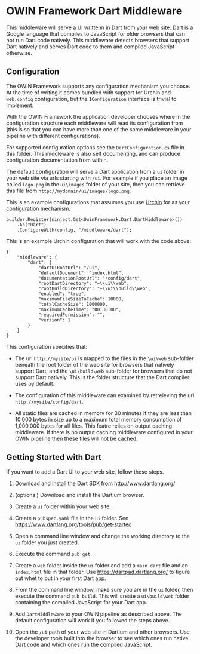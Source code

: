 ﻿# OWIN Framework Dart Middleware

This middleware will serve a UI writtenn in Dart from your web site. Dart is a Google
language that compiles to JavaScript for older browsers that can not run Dart code
natively. This middleware detects browsers that support Dart natively and serves Dart
code to them and compiled JavaScript otherwise.

## Configuration

The OWIN Framework supports any configuration mechanism you choose. At the time of writing 
it comes bundled with support for Urchin and `web.config` configuration, but the 
`IConfiguration` interface is trivial to implement.

With the OWIN Framework the application developer chooses where in the configuration structure
each middleware will read its configuration from (this is so that you can have more than one
of the same middleware in your pipeline with different configurations).

For supported configuration options see the `DartConfiguration.cs` file in this folder. This
middleware is also self documenting, and can produce configuration documentation from within.

The default configuration will serve a Dart application from a `ui` folder in your web site via urls
starting with `/ui`. For example if you place an image called `logo.png` in the `ui\images`
folder of your site, then you can retrieve this file from `http://mydomain/ui/images/logo.png`.

This is an example configurations that assumes you use [Urchin](https://github.com/Bikeman868/Urchin) 
for as your configuration mechanism.

```
builder.Register(ninject.Get<OwinFramework.Dart.DartMiddleware>())
    .As("Dart")
    .ConfigureWith(config, "/middleware/dart");
```

This is an example Urchin configuration that will work with the code above:

```
{
    "middleware": {
        "dart": {
            "dartUiRootUrl": "/ui",
			"defaultDocument": "index.html",
            "documentationRootUrl": "/config/dart",
            "rootDartDirectory": "~\\ui\\web",
            "rootBuildDirectory": "~\\ui\\build\\web",
            "enabled": "true",
            "maximumFileSizeToCache": 10000,
            "totalCacheSize": 1000000,
            "maximumCacheTime": "00:30:00",
            "requiredPermission": "",
			"version": 1
        }
    }
}
```

This configuration specifies that:

* The url `http://mysite/ui` is mapped to the files in the `\ui\web` sub-folder beneath the root folder of 
  the web site for browsers that natively support Dart, and the `\ui\build\web` sub-folder for browsers
  that do not support Dart natively. This is the folder structure that the Dart compiler uses by default.

* The configuration of this middleware can examined by retreieving the url `http://mysite/config/dart`.

* All static files are cached in memory for 30 minutes if they are less than 10,000 bytes in size up to a 
maximum total memory consumption of 1,000,000 bytes for all files. This featre relies on
output caching middleware. If there is no output caching middleware configured in your OWIN pipeline
then these files will not be cached.

## Getting Started with Dart

If you want to add a Dart UI to your web site, follow these steps.

1. Download and install the Dart SDK from http://www.dartlang.org/

2. (optional) Download and install the Dartium browser.

3. Create a `ui` folder within your web site.

4. Create a `pubspec.yaml` file in the `ui` folder. See https://www.dartlang.org/tools/pub/get-started

5. Open a command line window and change the working directory to the `ui` folder you just created.

6. Execute the command `pub get`.

7. Create a `web` folder inside the `ui` folder and add a `main.dart` file and an `index.html` file in that folder. 
   Use https://dartpad.dartlang.org/ to figure out whet to put in your first Dart app.

8. From the command line window, make sure you are in the `ui` folder, then execute the 
   command `pub build`. This will create a `ui\build\web` folder containing the compiled
   JavaScript for your Dart app.

9. Add `DartMiddleware` to your OWIN pipeline as described above. The default configuration will work
   if you followed the steps above.

10. Open the `/ui` path of your web site in Dartium and other browsers. Use the developer tools built into the browser
    to see which ones run native Dart code and which ones run the compiled JavaScript.